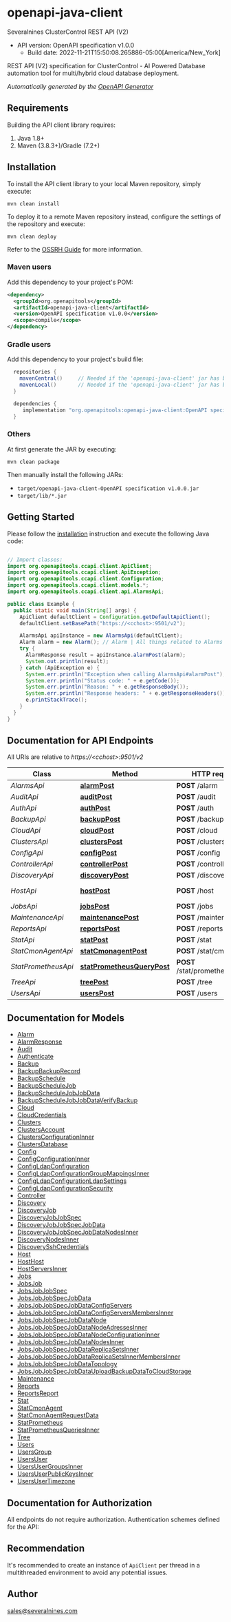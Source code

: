 # openapi-java-client

Severalnines ClusterControl REST API (V2)
- API version: OpenAPI specification v1.0.0
  - Build date: 2022-11-21T15:50:08.265886-05:00[America/New_York]

REST API (V2) specification for ClusterControl - AI Powered Database automation tool for multi/hybrid cloud database deployment.


*Automatically generated by the [OpenAPI Generator](https://openapi-generator.tech)*


## Requirements

Building the API client library requires:
1. Java 1.8+
2. Maven (3.8.3+)/Gradle (7.2+)

## Installation

To install the API client library to your local Maven repository, simply execute:

```shell
mvn clean install
```

To deploy it to a remote Maven repository instead, configure the settings of the repository and execute:

```shell
mvn clean deploy
```

Refer to the [OSSRH Guide](http://central.sonatype.org/pages/ossrh-guide.html) for more information.

### Maven users

Add this dependency to your project's POM:

```xml
<dependency>
  <groupId>org.openapitools</groupId>
  <artifactId>openapi-java-client</artifactId>
  <version>OpenAPI specification v1.0.0</version>
  <scope>compile</scope>
</dependency>
```

### Gradle users

Add this dependency to your project's build file:

```groovy
  repositories {
    mavenCentral()     // Needed if the 'openapi-java-client' jar has been published to maven central.
    mavenLocal()       // Needed if the 'openapi-java-client' jar has been published to the local maven repo.
  }

  dependencies {
     implementation "org.openapitools:openapi-java-client:OpenAPI specification v1.0.0"
  }
```

### Others

At first generate the JAR by executing:

```shell
mvn clean package
```

Then manually install the following JARs:

* `target/openapi-java-client-OpenAPI specification v1.0.0.jar`
* `target/lib/*.jar`

## Getting Started

Please follow the [installation](#installation) instruction and execute the following Java code:

```java

// Import classes:
import org.openapitools.ccapi.client.ApiClient;
import org.openapitools.ccapi.client.ApiException;
import org.openapitools.ccapi.client.Configuration;
import org.openapitools.ccapi.client.models.*;
import org.openapitools.ccapi.client.api.AlarmsApi;

public class Example {
  public static void main(String[] args) {
    ApiClient defaultClient = Configuration.getDefaultApiClient();
    defaultClient.setBasePath("https://<cchost>:9501/v2");

    AlarmsApi apiInstance = new AlarmsApi(defaultClient);
    Alarm alarm = new Alarm(); // Alarm | All things related to Alarms and Stats
    try {
      AlarmResponse result = apiInstance.alarmPost(alarm);
      System.out.println(result);
    } catch (ApiException e) {
      System.err.println("Exception when calling AlarmsApi#alarmPost");
      System.err.println("Status code: " + e.getCode());
      System.err.println("Reason: " + e.getResponseBody());
      System.err.println("Response headers: " + e.getResponseHeaders());
      e.printStackTrace();
    }
  }
}

```

## Documentation for API Endpoints

All URIs are relative to *https://&lt;cchost&gt;:9501/v2*

Class | Method | HTTP request | Description
------------ | ------------- | ------------- | -------------
*AlarmsApi* | [**alarmPost**](docs/AlarmsApi.md#alarmPost) | **POST** /alarm | GetStatistics | GetAlarm | GetAlarms | IgnoreAlarm
*AuditApi* | [**auditPost**](docs/AuditApi.md#auditPost) | **POST** /audit | GetStatistics | GetAlarm | GetAlarms | IgnoreAlarm
*AuthApi* | [**authPost**](docs/AuthApi.md#authPost) | **POST** /auth | Authenticate | Logout | Password Reset | Authenticate response (with challenge)
*BackupApi* | [**backupPost**](docs/BackupApi.md#backupPost) | **POST** /backup | GetBackups | GetBackupSchedules | ScheduleBackup | DeleteBackupRecord
*CloudApi* | [**cloudPost**](docs/CloudApi.md#cloudPost) | **POST** /cloud | VerifyCredentials | ListCredentials | etc
*ClustersApi* | [**clustersPost**](docs/ClustersApi.md#clustersPost) | **POST** /clusters | GetClusterInfo | Get/Set Config | etc
*ConfigApi* | [**configPost**](docs/ConfigApi.md#configPost) | **POST** /config | GetConfig | xxx | xxx | etc
*ControllerApi* | [**controllerPost**](docs/ControllerApi.md#controllerPost) | **POST** /controller | Ping | Heartbeat | etc
*DiscoveryApi* | [**discoveryPost**](docs/DiscoveryApi.md#discoveryPost) | **POST** /discovery | CheckClusterName | CheckHosts | GetSupportedClusterTypes
*HostApi* | [**hostPost**](docs/HostApi.md#hostPost) | **POST** /host | Path for managing servers
*JobsApi* | [**jobsPost**](docs/JobsApi.md#jobsPost) | **POST** /jobs | CreateJobInstance | etc
*MaintenanceApi* | [**maintenancePost**](docs/MaintenanceApi.md#maintenancePost) | **POST** /maintenance | CreateJobInstance | etc
*ReportsApi* | [**reportsPost**](docs/ReportsApi.md#reportsPost) | **POST** /reports | GenerateReport | etc
*StatApi* | [**statPost**](docs/StatApi.md#statPost) | **POST** /stat | GetInfo | etc
*StatCmonAgentApi* | [**statCmonagentPost**](docs/StatCmonAgentApi.md#statCmonagentPost) | **POST** /stat/cmonagent | GetInfo | etc
*StatPrometheusApi* | [**statPrometheusQueryPost**](docs/StatPrometheusApi.md#statPrometheusQueryPost) | **POST** /stat/prometheus/query | GetInfo | etc
*TreeApi* | [**treePost**](docs/TreeApi.md#treePost) | **POST** /tree | AddACL | RemoveAcl | etc
*UsersApi* | [**usersPost**](docs/UsersApi.md#usersPost) | **POST** /users | CreateUser | etc


## Documentation for Models

 - [Alarm](docs/Alarm.md)
 - [AlarmResponse](docs/AlarmResponse.md)
 - [Audit](docs/Audit.md)
 - [Authenticate](docs/Authenticate.md)
 - [Backup](docs/Backup.md)
 - [BackupBackupRecord](docs/BackupBackupRecord.md)
 - [BackupSchedule](docs/BackupSchedule.md)
 - [BackupScheduleJob](docs/BackupScheduleJob.md)
 - [BackupScheduleJobJobData](docs/BackupScheduleJobJobData.md)
 - [BackupScheduleJobJobDataVerifyBackup](docs/BackupScheduleJobJobDataVerifyBackup.md)
 - [Cloud](docs/Cloud.md)
 - [CloudCredentials](docs/CloudCredentials.md)
 - [Clusters](docs/Clusters.md)
 - [ClustersAccount](docs/ClustersAccount.md)
 - [ClustersConfigurationInner](docs/ClustersConfigurationInner.md)
 - [ClustersDatabase](docs/ClustersDatabase.md)
 - [Config](docs/Config.md)
 - [ConfigConfigurationInner](docs/ConfigConfigurationInner.md)
 - [ConfigLdapConfiguration](docs/ConfigLdapConfiguration.md)
 - [ConfigLdapConfigurationGroupMappingsInner](docs/ConfigLdapConfigurationGroupMappingsInner.md)
 - [ConfigLdapConfigurationLdapSettings](docs/ConfigLdapConfigurationLdapSettings.md)
 - [ConfigLdapConfigurationSecurity](docs/ConfigLdapConfigurationSecurity.md)
 - [Controller](docs/Controller.md)
 - [Discovery](docs/Discovery.md)
 - [DiscoveryJob](docs/DiscoveryJob.md)
 - [DiscoveryJobJobSpec](docs/DiscoveryJobJobSpec.md)
 - [DiscoveryJobJobSpecJobData](docs/DiscoveryJobJobSpecJobData.md)
 - [DiscoveryJobJobSpecJobDataNodesInner](docs/DiscoveryJobJobSpecJobDataNodesInner.md)
 - [DiscoveryNodesInner](docs/DiscoveryNodesInner.md)
 - [DiscoverySshCredentials](docs/DiscoverySshCredentials.md)
 - [Host](docs/Host.md)
 - [HostHost](docs/HostHost.md)
 - [HostServersInner](docs/HostServersInner.md)
 - [Jobs](docs/Jobs.md)
 - [JobsJob](docs/JobsJob.md)
 - [JobsJobJobSpec](docs/JobsJobJobSpec.md)
 - [JobsJobJobSpecJobData](docs/JobsJobJobSpecJobData.md)
 - [JobsJobJobSpecJobDataConfigServers](docs/JobsJobJobSpecJobDataConfigServers.md)
 - [JobsJobJobSpecJobDataConfigServersMembersInner](docs/JobsJobJobSpecJobDataConfigServersMembersInner.md)
 - [JobsJobJobSpecJobDataNode](docs/JobsJobJobSpecJobDataNode.md)
 - [JobsJobJobSpecJobDataNodeAdressesInner](docs/JobsJobJobSpecJobDataNodeAdressesInner.md)
 - [JobsJobJobSpecJobDataNodeConfigurationInner](docs/JobsJobJobSpecJobDataNodeConfigurationInner.md)
 - [JobsJobJobSpecJobDataNodesInner](docs/JobsJobJobSpecJobDataNodesInner.md)
 - [JobsJobJobSpecJobDataReplicaSetsInner](docs/JobsJobJobSpecJobDataReplicaSetsInner.md)
 - [JobsJobJobSpecJobDataReplicaSetsInnerMembersInner](docs/JobsJobJobSpecJobDataReplicaSetsInnerMembersInner.md)
 - [JobsJobJobSpecJobDataTopology](docs/JobsJobJobSpecJobDataTopology.md)
 - [JobsJobJobSpecJobDataUploadBackupDataToCloudStorage](docs/JobsJobJobSpecJobDataUploadBackupDataToCloudStorage.md)
 - [Maintenance](docs/Maintenance.md)
 - [Reports](docs/Reports.md)
 - [ReportsReport](docs/ReportsReport.md)
 - [Stat](docs/Stat.md)
 - [StatCmonAgent](docs/StatCmonAgent.md)
 - [StatCmonAgentRequestData](docs/StatCmonAgentRequestData.md)
 - [StatPrometheus](docs/StatPrometheus.md)
 - [StatPrometheusQueriesInner](docs/StatPrometheusQueriesInner.md)
 - [Tree](docs/Tree.md)
 - [Users](docs/Users.md)
 - [UsersGroup](docs/UsersGroup.md)
 - [UsersUser](docs/UsersUser.md)
 - [UsersUserGroupsInner](docs/UsersUserGroupsInner.md)
 - [UsersUserPublicKeysInner](docs/UsersUserPublicKeysInner.md)
 - [UsersUserTimezone](docs/UsersUserTimezone.md)


## Documentation for Authorization

All endpoints do not require authorization.
Authentication schemes defined for the API:

## Recommendation

It's recommended to create an instance of `ApiClient` per thread in a multithreaded environment to avoid any potential issues.

## Author

sales@severalnines.com

